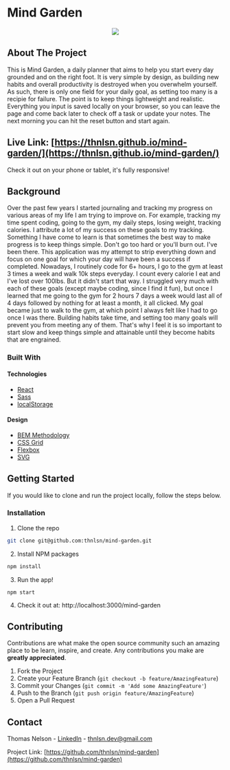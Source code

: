 # Mind Garden

<p align="center">
  <img src="../assets/Mind Garden.gif?raw=true" />
</p>

<!-- ABOUT THE PROJECT -->

## About The Project

This is Mind Garden, a daily planner that aims to help you start every day grounded and on the right foot. It is very simple by design, as building new habits and overall productivity is destroyed when you overwhelm yourself. As such, there is only one field for your daily goal, as setting too many is a recipie for failure. The point is to keep things lightweight and realistic. Everything you input is saved locally on your browser, so you can leave the page and come back later to check off a task or update your notes. The next morning you can hit the reset button and start again.

## Live Link: [https://thnlsn.github.io/mind-garden/](https://thnlsn.github.io/mind-garden/)

Check it out on your phone or tablet, it's fully responsive!

## Background

Over the past few years I started journaling and tracking my progress on various areas of my life I am trying to improve on. For example, tracking my time spent coding, going to the gym, my daily steps, losing weight, tracking calories. I attribute a lot of my success on these goals to my tracking. Something I have come to learn is that sometimes the best way to make progress is to keep things simple. Don't go too hard or you'll burn out. I've been there. This application was my attempt to strip everything down and focus on one goal for which your day will have been a success if completed. Nowadays, I routinely code for 6+ hours, I go to the gym at least 3 times a week and walk 10k steps everyday. I count every calorie I eat and I've lost over 100lbs. But it didn't start that way. I struggled very much with each of these goals (except maybe coding, since I find it fun), but once I learned that me going to the gym for 2 hours 7 days a week would last all of 4 days followed by nothing for at least a month, it all clicked. My goal became just to walk to the gym, at which point I always felt like I had to go once I was there. Building habits take time, and setting too many goals will prevent you from meeting any of them. That's why I feel it is so important to start slow and keep things simple and attainable until they become habits that are engrained.

### Built With

#### Technologies

-   [React](https://reactjs.org/)
-   [Sass](https://sass-lang.com/)
-   [localStorage](https://developer.mozilla.org/en-US/docs/Web/API/Window/localStorage)

#### Design
-   [BEM Methodology](https://en.bem.info/methodology/)
-   [CSS Grid](https://developer.mozilla.org/en-US/docs/Web/CSS/CSS_Grid_Layout)
-   [Flexbox](https://developer.mozilla.org/en-US/docs/Glossary/Flexbox)
-   [SVG](https://developer.mozilla.org/en-US/docs/Web/SVG)

<!-- GETTING STARTED -->

## Getting Started

If you would like to clone and run the project locally, follow the steps below.

### Installation

1. Clone the repo

```sh
git clone git@github.com:thnlsn/mind-garden.git
```

2. Install NPM packages

```sh
npm install
```

3. Run the app!

```JS
npm start
```

4. Check it out at: http://localhost:3000/mind-garden

<!-- CONTRIBUTING -->

## Contributing

Contributions are what make the open source community such an amazing place to be learn, inspire, and create. Any contributions you make are **greatly appreciated**.

1. Fork the Project
2. Create your Feature Branch (`git checkout -b feature/AmazingFeature`)
3. Commit your Changes (`git commit -m 'Add some AmazingFeature'`)
4. Push to the Branch (`git push origin feature/AmazingFeature`)
5. Open a Pull Request

<!-- CONTACT -->

## Contact

Thomas Nelson - [LinkedIn](https://www.linkedin.com/in/thnlsn/) - thnlsn.dev@gmail.com

Project Link: [https://github.com/thnlsn/mind-garden](https://github.com/thnlsn/mind-garden)
